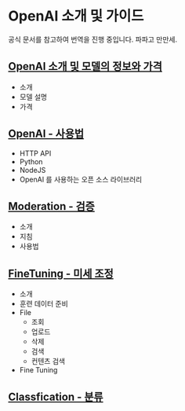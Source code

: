 # OpenAI 소개 및 가이드

공식 문서를 참고하여 번역을 진행 중입니다. 파파고 만만세.

## [OpenAI 소개 및 모델의 정보와 가격](OpenAI_소개.md)

* 소개
* 모델 설명
* 가격

## [OpenAI - 사용법](OpenAI_사용_기초.md)

* HTTP API
* Python
* NodeJS
* OpenAI 를 사용하는 오픈 소스 라이브러리

## [Moderation - 검증](OpenAI_Moderation.md)

* 소개
* 지침
* 사용법

## [FineTuning - 미세 조정](OpenAI_FineTuning.md)

* 소개
* 훈련 데이터 준비
* File
    * 조회
    * 업로드
    * 삭제
    * 검색
    * 컨텐츠 검색
* Fine Tuning

## [Classfication - 분류](OpenAI_Classification.md)